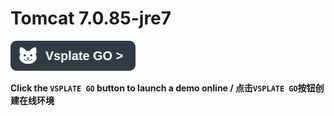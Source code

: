 # Tomcat 7.0.85-jre7

<a href="https://www.vsplate.com/?docker-compose=https://github.com/vsplate/dcenvs/tomcat/7.0.85-jre7"><img alt="VSPLATE GO" src="https://raw.githubusercontent.com/vsplate/images/master/vsgo_btn.png" width="200px"></a>

**Click the `VSPLATE GO` button to launch a demo online / 点击`VSPLATE GO`按钮创建在线环境**
